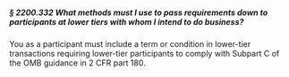 ##### § 2200.332 What methods must I use to pass requirements down to participants at lower tiers with whom I intend to do business? #####

You as a participant must include a term or condition in lower-tier transactions requiring lower-tier participants to comply with Subpart C of the OMB guidance in 2 CFR part 180.